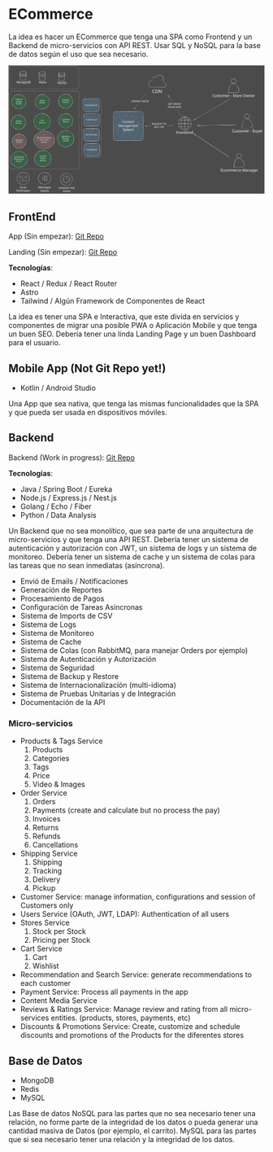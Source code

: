 # ECommerce

La idea es hacer un ECommerce que tenga una SPA como Frontend y un Backend de micro-servicios con API REST. Usar SQL y NoSQL para la base de datos según el uso que sea necesario.

![Diagram ](./Diagram.svg)

## FrontEnd

App (Sin empezar): [Git Repo](https://github.com/Joacohbc/ecommerce-frontend)

Landing (Sin empezar): [Git Repo](https://github.com/Joacohbc/ecommerce-landing)

**Tecnologías**:

- React / Redux / React Router
- Astro
- Tailwind / Algún Framework de Componentes de React

La idea es tener una SPA e Interactiva, que este divida en servicios y componentes de migrar una posible PWA o Aplicación Mobile y que tenga un buen SEO. Debería tener una linda Landing Page y un buen Dashboard para el usuario.

## Mobile App (Not Git Repo yet!)

- Kotlin / Android Studio

Una App que sea nativa, que tenga las mismas funcionalidades que la SPA y que pueda ser usada en dispositivos móviles.

## Backend

Backend (Work in progress): [Git Repo](https://github.com/Joacohbc/ecommerce-microservices)

**Tecnologías**:

- Java / Spring Boot / Eureka
- Node.js / Express.js / Nest.js
- Golang / Echo / Fiber
- Python / Data Analysis

Un Backend que no sea monolítico, que sea parte de una arquitectura de micro-servicios y que tenga una API REST. Debería tener un sistema de autenticación y autorización con JWT, un sistema de logs y un sistema de monitoreo. Debería tener un sistema de cache y un sistema de colas para las tareas que no sean inmediatas (asíncrona).

- Envió de Emails / Notificaciones
- Generación de Reportes
- Procesamiento de Pagos
- Configuración de Tareas Asíncronas
- Sistema de Imports de CSV
- Sistema de Logs
- Sistema de Monitoreo
- Sistema de Cache
- Sistema de Colas (con RabbitMQ, para manejar Orders por ejemplo)
- Sistema de Autenticación y Autorización
- Sistema de Seguridad
- Sistema de Backup y Restore
- Sistema de Internacionalización (multi-idioma)
- Sistema de Pruebas Unitarias y de Integración
- Documentación de la API

### Micro-servicios

- Products & Tags Service
    1. Products
    2. Categories
    3. Tags
    4. Price
    5. Video & Images
- Order Service
    1. Orders
    2. Payments (create and calculate but no process the pay)
    3. Invoices
    4. Returns
    5. Refunds
    6. Cancellations
- Shipping Service
    1. Shipping
    2. Tracking
    3. Delivery
    4. Pickup
- Customer Service: manage information, configurations and session of Customers only
- Users Service (OAuth, JWT, LDAP): Authentication of all users
- Stores Service
    1. Stock per Stock
    2. Pricing per Stock
- Cart Service
    1. Cart
    2. Wishlist
- Recommendation and Search Service: generate recommendations to each customer
- Payment Service: Process all payments in the app
- Content Media Service
- Reviews & Ratings Service: Manage review and rating from all micro-services entities. (products, stores, payments, etc)
- Discounts & Promotions Service: Create, customize and schedule discounts and promotions of  the Products for the diferentes stores

## Base de Datos

- MongoDB
- Redis
- MySQL

Las Base de datos NoSQL para las partes que no sea necesario tener una relación, no forme parte de la integridad de los datos o pueda generar una cantidad masiva de Datos (por ejemplo, el carrito). MySQL para las partes que si sea necesario tener una relación y la integridad de los datos.
